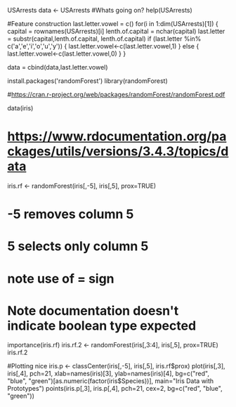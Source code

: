 USArrests
data <- USArrests
#Whats going on?
help(USArrests)


#Feature construction
last.letter.vowel = c()
for(i in 1:dim(USArrests)[1]) {
  capital = rownames(USArrests)[i]
  lenth.of.capital = nchar(capital)
  last.letter = substr(capital,lenth.of.capital, lenth.of.capital)
  if (last.letter %in% c('a','e','i','o','u','y')) {
    last.letter.vowel<-c(last.letter.vowel,1)
  }
  else {
    last.letter.vowel<-c(last.letter.vowel,0)
  }
}

data = cbind(data,last.letter.vowel)


install.packages('randomForest')
library(randomForest)

#https://cran.r-project.org/web/packages/randomForest/randomForest.pdf

data(iris)
# https://www.rdocumentation.org/packages/utils/versions/3.4.3/topics/data

iris.rf <- randomForest(iris[,-5], iris[,5], prox=TRUE)
# -5 removes column 5
# 5 selects only column 5
# note use of = sign
# Note documentation doesn't indicate boolean type expected

importance(iris.rf)
iris.rf.2 <- randomForest(iris[,3:4], iris[,5], prox=TRUE)
iris.rf.2




#Plotting nice
iris.p <- classCenter(iris[,-5], iris[,5], iris.rf$prox)
plot(iris[,3], iris[,4], pch=21, xlab=names(iris)[3], ylab=names(iris)[4],
bg=c("red", "blue", "green")[as.numeric(factor(iris$Species))],
main="Iris Data with Prototypes")
points(iris.p[,3], iris.p[,4], pch=21, cex=2, bg=c("red", "blue", "green"))
